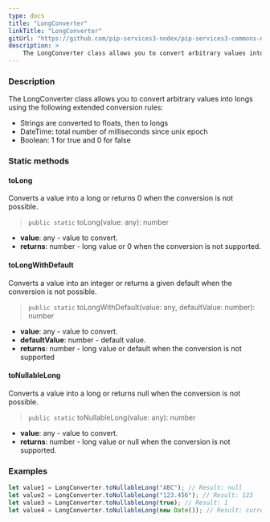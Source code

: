 ```yaml
---
type: docs
title: "LongConverter"
linkTitle: "LongConverter"
gitUrl: "https://github.com/pip-services3-nodex/pip-services3-commons-nodex"
description: > 
    The LongConverter class allows you to convert arbitrary values into longs using extended conversion rules.
---
```


### Description

The LongConverter class allows you to convert arbitrary values into longs using the following extended conversion rules:

- Strings are converted to floats, then to longs
- DateTime: total number of milliseconds since unix epoсh   
- Boolean: 1 for true and 0 for false

### Static methods

#### toLong
Converts a value into a long or returns 0 when the conversion is not possible.

> `public static` toLong(value: any): number

- **value**: any - value to convert.
- **returns**: number - long value or 0 when the conversion is not supported.

#### toLongWithDefault
Converts a value into an integer or returns a given default when the conversion is not possible.

> `public static` toLongWithDefault(value: any, defaultValue: number): number

- **value**: any - value to convert.
- **defaultValue**: number - default value.
- **returns**: number - long value or default when  the conversion is not supported

#### toNullableLong
Converts a value into a long or returns null when the conversion is not possible.

> `public static` toNullableLong(value: any): number

- **value**: any - value to convert.
- **returns**: number - long value or null when the conversion is not supported.

### Examples

```typescript
let value1 = LongConverter.toNullableLong("ABC"); // Result: null
let value2 = LongConverter.toNullableLong("123.456"); // Result: 123
let value3 = LongConverter.toNullableLong(true); // Result: 1
let value4 = LongConverter.toNullableLong(new Date()); // Result: current milliseconds (E.g. 1619869474907)

```
